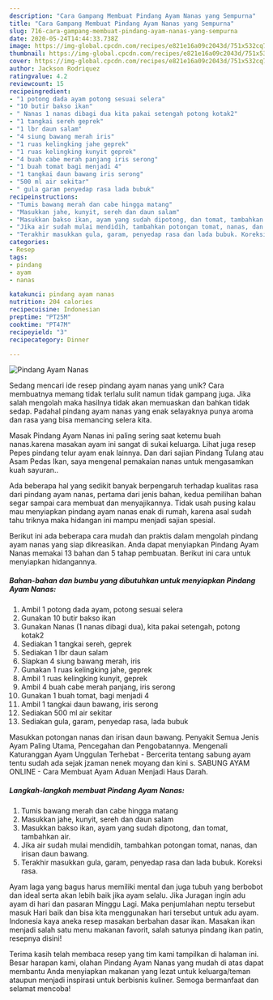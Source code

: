 ```yaml
---
description: "Cara Gampang Membuat Pindang Ayam Nanas yang Sempurna"
title: "Cara Gampang Membuat Pindang Ayam Nanas yang Sempurna"
slug: 716-cara-gampang-membuat-pindang-ayam-nanas-yang-sempurna
date: 2020-05-24T14:44:33.738Z
image: https://img-global.cpcdn.com/recipes/e821e16a09c2043d/751x532cq70/pindang-ayam-nanas-foto-resep-utama.jpg
thumbnail: https://img-global.cpcdn.com/recipes/e821e16a09c2043d/751x532cq70/pindang-ayam-nanas-foto-resep-utama.jpg
cover: https://img-global.cpcdn.com/recipes/e821e16a09c2043d/751x532cq70/pindang-ayam-nanas-foto-resep-utama.jpg
author: Jackson Rodriquez
ratingvalue: 4.2
reviewcount: 15
recipeingredient:
- "1 potong dada ayam potong sesuai selera"
- "10 butir bakso ikan"
- " Nanas 1 nanas dibagi dua kita pakai setengah potong kotak2"
- "1 tangkai sereh geprek"
- "1 lbr daun salam"
- "4 siung bawang merah iris"
- "1 ruas kelingking jahe geprek"
- "1 ruas kelingking kunyit geprek"
- "4 buah cabe merah panjang iris serong"
- "1 buah tomat bagi menjadi 4"
- "1 tangkai daun bawang iris serong"
- "500 ml air sekitar"
- " gula garam penyedap rasa lada bubuk"
recipeinstructions:
- "Tumis bawang merah dan cabe hingga matang"
- "Masukkan jahe, kunyit, sereh dan daun salam"
- "Masukkan bakso ikan, ayam yang sudah dipotong, dan tomat, tambahkan air."
- "Jika air sudah mulai mendidih, tambahkan potongan tomat, nanas, dan irisan daun bawang."
- "Terakhir masukkan gula, garam, penyedap rasa dan lada bubuk. Koreksi rasa."
categories:
- Resep
tags:
- pindang
- ayam
- nanas

katakunci: pindang ayam nanas 
nutrition: 204 calories
recipecuisine: Indonesian
preptime: "PT25M"
cooktime: "PT47M"
recipeyield: "3"
recipecategory: Dinner

---
```



![Pindang Ayam Nanas](https://img-global.cpcdn.com/recipes/e821e16a09c2043d/751x532cq70/pindang-ayam-nanas-foto-resep-utama.jpg)

Sedang mencari ide resep pindang ayam nanas yang unik? Cara membuatnya memang tidak terlalu sulit namun tidak gampang juga. Jika salah mengolah maka hasilnya tidak akan memuaskan dan bahkan tidak sedap. Padahal pindang ayam nanas yang enak selayaknya punya aroma dan rasa yang bisa memancing selera kita.

Masak Pindang Ayam Nanas ini paling sering saat ketemu buah nanas.karena masakan ayam ini sangat di sukai keluarga. Lihat juga resep Pepes pindang telur ayam enak lainnya. Dan dari sajian Pindang Tulang atau Asam Pedas Ikan, saya mengenal pemakaian nanas untuk mengasamkan kuah sayuran..

Ada beberapa hal yang sedikit banyak berpengaruh terhadap kualitas rasa dari pindang ayam nanas, pertama dari jenis bahan, kedua pemilihan bahan segar sampai cara membuat dan menyajikannya. Tidak usah pusing kalau mau menyiapkan pindang ayam nanas enak di rumah, karena asal sudah tahu triknya maka hidangan ini mampu menjadi sajian spesial.


Berikut ini ada beberapa cara mudah dan praktis dalam mengolah pindang ayam nanas yang siap dikreasikan. Anda dapat menyiapkan Pindang Ayam Nanas memakai 13 bahan dan 5 tahap pembuatan. Berikut ini cara untuk menyiapkan hidangannya.

<!--inarticleads1-->

##### Bahan-bahan dan bumbu yang dibutuhkan untuk menyiapkan Pindang Ayam Nanas:

1. Ambil 1 potong dada ayam, potong sesuai selera
1. Gunakan 10 butir bakso ikan
1. Gunakan  Nanas (1 nanas dibagi dua), kita pakai setengah, potong kotak2
1. Sediakan 1 tangkai sereh, geprek
1. Sediakan 1 lbr daun salam
1. Siapkan 4 siung bawang merah, iris
1. Gunakan 1 ruas kelingking jahe, geprek
1. Ambil 1 ruas kelingking kunyit, geprek
1. Ambil 4 buah cabe merah panjang, iris serong
1. Gunakan 1 buah tomat, bagi menjadi 4
1. Ambil 1 tangkai daun bawang, iris serong
1. Sediakan 500 ml air sekitar
1. Sediakan  gula, garam, penyedap rasa, lada bubuk


Masukkan potongan nanas dan irisan daun bawang. Penyakit Semua Jenis Ayam Paling Utama, Pencegahan dan Pengobatannya. Mengenali Katuranggan Ayam Unggulan Terhebat - Bercerita tentang sabung ayam tentu sudah ada sejak jzaman nenek moyang dan kini s. SABUNG AYAM ONLINE - Cara Membuat Ayam Aduan Menjadi Haus Darah. 

<!--inarticleads2-->

##### Langkah-langkah membuat Pindang Ayam Nanas:

1. Tumis bawang merah dan cabe hingga matang
1. Masukkan jahe, kunyit, sereh dan daun salam
1. Masukkan bakso ikan, ayam yang sudah dipotong, dan tomat, tambahkan air.
1. Jika air sudah mulai mendidih, tambahkan potongan tomat, nanas, dan irisan daun bawang.
1. Terakhir masukkan gula, garam, penyedap rasa dan lada bubuk. Koreksi rasa.


Ayam laga yang bagus harus memiliki mental dan juga tubuh yang berbobot dan ideal serta akan lebih baik jika ayam selalu. Jika Juragan ingin adu ayam di hari dan pasaran Minggu Lagi. Maka penjumlahan neptu tersebut masuk Hari baik dan bisa kita menggunakan hari tersebut untuk adu ayam. Indonesia kaya aneka resep masakan berbahan dasar ikan. Masakan ikan menjadi salah satu menu makanan favorit, salah satunya pindang ikan patin, resepnya disini! 

Terima kasih telah membaca resep yang tim kami tampilkan di halaman ini. Besar harapan kami, olahan Pindang Ayam Nanas yang mudah di atas dapat membantu Anda menyiapkan makanan yang lezat untuk keluarga/teman ataupun menjadi inspirasi untuk berbisnis kuliner. Semoga bermanfaat dan selamat mencoba!
